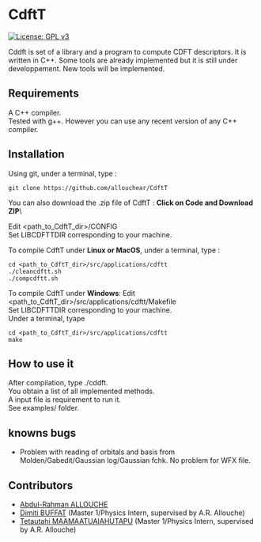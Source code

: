 # CdftT

[![License: GPL v3](https://img.shields.io/badge/License-GPLv3-blue.svg)](https://www.gnu.org/licenses/gpl-3.0)

Cddft is set of a library and a program to compute CDFT descriptors. It is written in C++.
Some tools are already implemented but it is still under developpement. New tools will be implemented.

## Requirements

A C++ compiler.\
Tested with g++. However you can use any recent version of any C++ compiler.

## Installation

Using git, under a terminal, type : 
```console
git clone https://github.com/allouchear/CdftT

```
You can also download the .zip file of CdftT : **Click on Code and Download ZIP**\

Edit <path_to_CdftT_dir>/CONFIG\
Set LIBCDFTTDIR corresponding to your machine.

To compile CdftT under **Linux or MacOS**, under a terminal, type :
```console
cd <path_to_CdftT_dir>/src/applications/cdftt
./cleancdftt.sh
./compcdftt.sh
```

To compile CdftT under **Windows**:
Edit <path_to_CdftT_dir>/src/applications/cdftt/Makefile\
Set LIBCDFTTDIR corresponding to your machine.\
Under a terminal, tyape 
```console
cd <path_to_CdftT_dir>/src/applications/cdftt
make
```



## How to use it 

After compilation, type ./cddft.\
You obtain a list of all implemented methods.\
A input file is requirement to run it.\
See examples/ folder. 

## knowns bugs
 - Problem with reading of orbitals and basis from Molden/Gabedit/Gaussian log/Gaussian fchk. No problem for WFX file.

## Contributors
 - [Abdul-Rahman ALLOUCHE](https://sites.google.com/site/allouchear/Home)
 - [Dimiti BUFFAT](https://github.com/dbuffat) (Master 1/Physics Intern, supervised by A.R. Allouche)
 - [Tetautahi MAAMAATUAIAHUTAPU](https://github.com/tmaamaatua) (Master 1/Physics Intern, supervised by A.R. Allouche)
